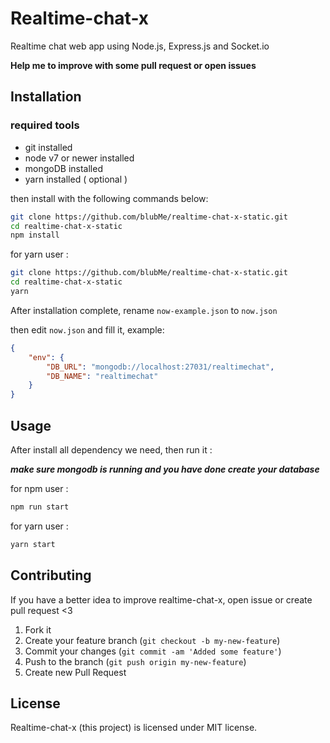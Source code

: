 # Realtime-chat-x

Realtime chat web app using Node.js, Express.js and Socket.io

<b>Help me to improve with some pull request or open issues</b>

## Installation
### required tools 
- git installed
- node v7 or newer installed
- mongoDB installed
- yarn installed ( optional )

then install with the following commands below:

``` bash
git clone https://github.com/blubMe/realtime-chat-x-static.git
cd realtime-chat-x-static
npm install
```

for yarn user :
``` bash
git clone https://github.com/blubMe/realtime-chat-x-static.git
cd realtime-chat-x-static
yarn
```

After installation complete, rename `now-example.json` to `now.json`

then edit `now.json` and fill it, example:

```json
{
    "env": {
        "DB_URL": "mongodb://localhost:27031/realtimechat",
        "DB_NAME": "realtimechat"
    }
}
```

## Usage

After install all dependency we need, then run it :

<b><i>make sure mongodb is running and you have done create your database</i></b>

for npm user :
``` bash
npm run start
```

for yarn user :
``` bash
yarn start
```

## Contributing

If you have a better idea to improve realtime-chat-x, open issue or create pull request <3

1. Fork it
2. Create your feature branch (`git checkout -b my-new-feature`)
3. Commit your changes (`git commit -am 'Added some feature'`)
4. Push to the branch (`git push origin my-new-feature`)
5. Create new Pull Request

## License

Realtime-chat-x (this project) is licensed under MIT license.

